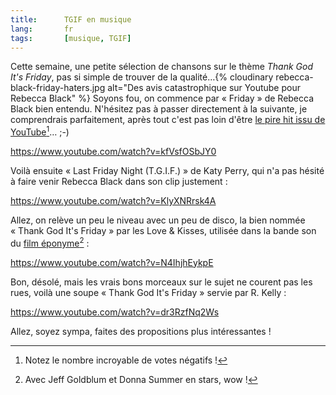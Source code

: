 ```yaml
---
title:      TGIF en musique
lang:       fr
tags:       [musique, TGIF]
---
```


Cette semaine, une petite sélection de chansons sur le thème *Thank God It's Friday*, pas si simple de trouver de la qualité…{% cloudinary rebecca-black-friday-haters.jpg alt="Des avis catastrophique sur Youtube pour Rebecca Black" %}
Soyons fou, on commence par « Friday » de Rebecca Black bien entendu. N'hésitez pas à passer directement à la suivante, je comprendrais parfaitement, après tout c'est pas loin d'être [le pire hit issu de YouTube](https://www.youtube.com/watch?v=smTm7ESzc4k)[^1]… ;-)

https://www.youtube.com/watch?v=kfVsfOSbJY0

Voilà ensuite « Last Friday Night (T.G.I.F.) » de Katy Perry, qui n'a pas hésité à faire venir Rebecca Black dans son clip justement :

https://www.youtube.com/watch?v=KlyXNRrsk4A

Allez, on relève un peu le niveau avec un peu de disco, la bien nommée « Thank God It's Friday » par les Love & Kisses, utilisée dans la bande son du [film éponyme](http://fr.wikipedia.org/wiki/Dieu_merci,_c%27est_vendredi)[^2] :

https://www.youtube.com/watch?v=N4IhjhEykpE

Bon, désolé, mais les vrais bons morceaux sur le sujet ne courent pas les rues, voilà une soupe « Thank God It's Friday » servie par R. Kelly :

https://www.youtube.com/watch?v=dr3RzfNq2Ws

Allez, soyez sympa, faites des propositions plus intéressantes !


[^1]: Notez le nombre incroyable de votes négatifs !

[^2]: Avec Jeff Goldblum et Donna Summer en stars, wow !





